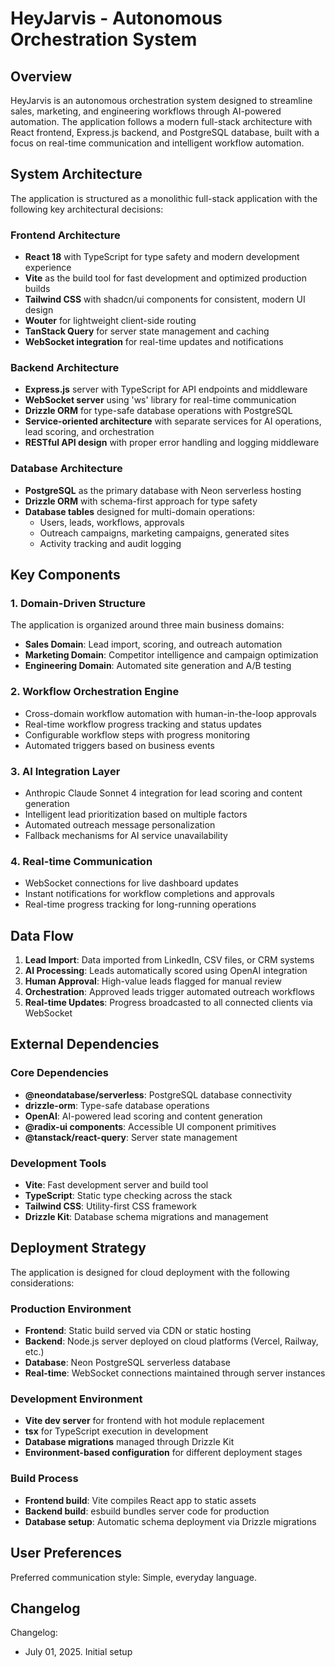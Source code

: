 # HeyJarvis - Autonomous Orchestration System

## Overview

HeyJarvis is an autonomous orchestration system designed to streamline sales, marketing, and engineering workflows through AI-powered automation. The application follows a modern full-stack architecture with React frontend, Express.js backend, and PostgreSQL database, built with a focus on real-time communication and intelligent workflow automation.

## System Architecture

The application is structured as a monolithic full-stack application with the following key architectural decisions:

### Frontend Architecture
- **React 18** with TypeScript for type safety and modern development experience
- **Vite** as the build tool for fast development and optimized production builds
- **Tailwind CSS** with shadcn/ui components for consistent, modern UI design
- **Wouter** for lightweight client-side routing
- **TanStack Query** for server state management and caching
- **WebSocket integration** for real-time updates and notifications

### Backend Architecture
- **Express.js** server with TypeScript for API endpoints and middleware
- **WebSocket server** using 'ws' library for real-time communication
- **Drizzle ORM** for type-safe database operations with PostgreSQL
- **Service-oriented architecture** with separate services for AI operations, lead scoring, and orchestration
- **RESTful API design** with proper error handling and logging middleware

### Database Architecture
- **PostgreSQL** as the primary database with Neon serverless hosting
- **Drizzle ORM** with schema-first approach for type safety
- **Database tables** designed for multi-domain operations:
  - Users, leads, workflows, approvals
  - Outreach campaigns, marketing campaigns, generated sites
  - Activity tracking and audit logging

## Key Components

### 1. Domain-Driven Structure
The application is organized around three main business domains:
- **Sales Domain**: Lead import, scoring, and outreach automation
- **Marketing Domain**: Competitor intelligence and campaign optimization
- **Engineering Domain**: Automated site generation and A/B testing

### 2. Workflow Orchestration Engine
- Cross-domain workflow automation with human-in-the-loop approvals
- Real-time workflow progress tracking and status updates
- Configurable workflow steps with progress monitoring
- Automated triggers based on business events

### 3. AI Integration Layer
- Anthropic Claude Sonnet 4 integration for lead scoring and content generation
- Intelligent lead prioritization based on multiple factors
- Automated outreach message personalization
- Fallback mechanisms for AI service unavailability

### 4. Real-time Communication
- WebSocket connections for live dashboard updates
- Instant notifications for workflow completions and approvals
- Real-time progress tracking for long-running operations

## Data Flow

1. **Lead Import**: Data imported from LinkedIn, CSV files, or CRM systems
2. **AI Processing**: Leads automatically scored using OpenAI integration
3. **Human Approval**: High-value leads flagged for manual review
4. **Orchestration**: Approved leads trigger automated outreach workflows
5. **Real-time Updates**: Progress broadcasted to all connected clients via WebSocket

## External Dependencies

### Core Dependencies
- **@neondatabase/serverless**: PostgreSQL database connectivity
- **drizzle-orm**: Type-safe database operations
- **OpenAI**: AI-powered lead scoring and content generation
- **@radix-ui components**: Accessible UI component primitives
- **@tanstack/react-query**: Server state management

### Development Tools
- **Vite**: Fast development server and build tool
- **TypeScript**: Static type checking across the stack
- **Tailwind CSS**: Utility-first CSS framework
- **Drizzle Kit**: Database schema migrations and management

## Deployment Strategy

The application is designed for cloud deployment with the following considerations:

### Production Environment
- **Frontend**: Static build served via CDN or static hosting
- **Backend**: Node.js server deployed on cloud platforms (Vercel, Railway, etc.)
- **Database**: Neon PostgreSQL serverless database
- **Real-time**: WebSocket connections maintained through server instances

### Development Environment
- **Vite dev server** for frontend with hot module replacement
- **tsx** for TypeScript execution in development
- **Database migrations** managed through Drizzle Kit
- **Environment-based configuration** for different deployment stages

### Build Process
- **Frontend build**: Vite compiles React app to static assets
- **Backend build**: esbuild bundles server code for production
- **Database setup**: Automatic schema deployment via Drizzle migrations

## User Preferences

Preferred communication style: Simple, everyday language.

## Changelog

Changelog:
- July 01, 2025. Initial setup